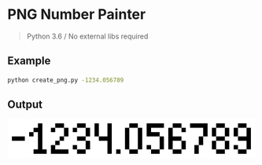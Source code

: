 # PNG Number Painter

> Python 3.6 / No external libs required


## Example

```bash
python create_png.py -1234.056789
```

## Output
![Output Image](example/out.png?raw=true "Output")
